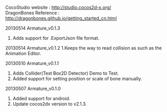 CocoStudio website    : http://studio.cocos2d-x.org/  <br>
DragonBones Reference : http://dragonbones.github.io/getting_started_cn.html




20130514 Armature_v0.1.3
1. Adds support for .ExportJson file format.


20130514 Armature_v0.1.2
1.Keeps the way to read collision as such as the Animation Editor.

20130510 Armature_v0.1.1
1. Adds Collider(Test Box2D Detector) Demo to Test.
2. Added support for setting position or scale of bone manually. 

20130507 Armature_v0.1.0
1. Added support for android.
2. Update cocos2dx version to v2.1.3.




